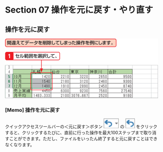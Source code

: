 # Section 07 操作を元に戻す・やり直す

## 操作を元に戻す

![](001.png)

### [Memo] 操作を元に戻す

クイックアクセスツールバーの＜元に戻す＞ボタン ![](icon_undo_down.png) の ![](icon_undo.png) をクリックすると、クリックするたびに、直前に行った操作を最大100ステップまで取り消すことができます。ただし、ファイルをいったん終了すると元に戻すことはできなくなります。
